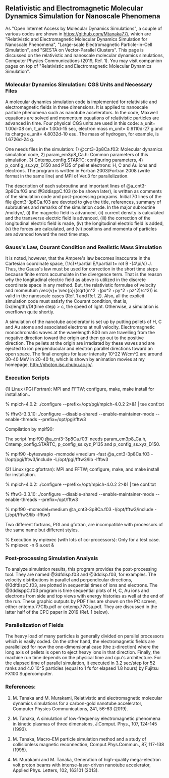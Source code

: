 ## Relativistic and Electromagnetic Molecular Dynamics Simulation for Nanoscale Phenomena ##

As "Open Internet Access by Molecular Dynamics Simulations", a couple of various codes are shown in https://github.com/Mtanaka77/, which are "Relativistic and Electromagnetic Molecular Dynamics Simulation for Nanoscale Phenomena", "Large-scale Electromagnetic Particle-in-Cell Simulation", and "SIESTA on Vector-Parallel Clusters". 
This page is discussed on the relativistic and nanoscale molecular dynamics simulations, Computer Physics Communications (2019, Ref. 1). You may visit companion pages on top of "Relativistic and Electromagnetic Molecular Dynamics Simulation".


### Molecular Dynamics Simulation: CGS Units and Necessary Files ###

A molecular dynamics simulation code is implemented for relativistic and electromagnetic fields 
in three dimensions. It is applied to nanoscale particle phenomena such as nanotube accelerators. 
In the code, Maxwell equations are solved and momentum equations of relativistic particles are advanced in time. 
Four physical CGS units are used in this code: a_unit= 1.00d-08 cm, t_unit= 1.00d-15 sec, 
electron mass m_unit= 0.9110d-27 g and its charge e_unit= 4.8032d-10 esu. 
The mass of hydrogen, for example, is 1.6726d-24 g.

One needs files in the simulation: 1) @cnt3-3p8Ca.f03: Molecular dynamics simulation code, 
2) param_em3p8_Ca.h: Common parameters of this simulation, 
3) Cntemp_config.STARTC: configuring parameters, 
4) p_config_ss.xyz_D150 and P135 of pellet electrons: H, C and Au ions and electrons. 
The program is written in Fortran 2003/Fortran 2008 (write format in the same line) and MPI of Ver.3 for parallelization.

The description of each subroutine and important lines of @a_cnt3-3p8Ca.f03 and @3ddisppC.f03 
(to be shown later), is written as comments of the simulation code and post-processing programs. 
Initial 70 lines of the file @cnt3-3p8Ca.f03 are devoted to give the title, references, 
summary of subroutines and remarks of the simulation code. 
In the major subroutine /moldyn/, (i) the magnetic field is advanced, (ii) current density is calculated 
and the transverse electric field is advanced, 
(iii) the correction of the longitudinal electric field is made, (iv) the longitudinal electric field is added, 
(v) the forces are calculated, and (vi) positions and momenta of particles are advanced toward the next time step.

### Gauss's Law, Courant Condition and Realistic Mass Simulation ###

It is noted, however, that the Ampere's law becomes inaccurate in
the Cartesian coordinate space, (1/c)*\partial E/\partial t= rot B -(4\pi/c) J.
Thus, the Gauss's law must be used for correction in the short time steps
because finite errors accumulate in the divergence term.
That is the reason why the longitudinal electric field as above is utilized
in the discrete coordinate space in any method.
But, the relativistic formulae of velocity and momeutum
/vec{v}= \vec{p}/(sqrt(m^2 +(px^2 +py^2 +pz^2)/c^2)) is valid
in the nanoscale cases (Ref. 1 and Ref. 2).
Also, all the explicit simulation code must satisfy the Courant condition,
that is, Dx(length)/Dt(time step) > c, the speed of light.
Otherwise, a simulation is overflown quite shortly.

A simulation of the nanotube accelerator is set up by putting pellets of H, C and Au atoms 
and associated electrons at null velocity. 
Electromagnetic monochromatic waves at the wavelength 800 nm are travelling from 
the negative direction toward the origin and then go out to the positive direction. 
The pellets at the origin are irradiated by these waves and are ejected to ion perpenducular 
and electron parallel directions toward an open space. 
The final energies for laser intensity 10^22 W/cm^2 are around 30-40 MeV in 20-40 fs, 
which is shown by animation movies at my homepage, http://photon.isc.chubu.ac.jp/.

### Execution Scripts ###

(1) Linux (PGI Fortran): MPI and FFTW; configure, make, make install for installation..

  %  mpich-4.0.2: ./configure --prefix=/opt/pgi/mpich-4.0.2 2>&1 | tee conf.txt

  % fftw3-3.3.10: ./configure --disable-shared --enable-maintainer-mode --enable-threads --prefix=/opt/pgi/fftw3

Compilation by mpif90: 

The script 'mpif90 @a_cnt3-3p8Ca.f03' needs param_em3p8_Ca.h, Cntemp_config.STARTC, p_config_ss.xyz_P135 and p_config_ss.xyz_D150.

  % mpif90 -byteswapio -mcmodel=medium -fast @a_cnt3-3p8Ca.f03 -I/opt/pgi/fftw3/include -L/opt/pgi/fftw3/lib -lfftw3

(2) Linux (gcc gfortran): MPI and FFTW; configure, make, and make install for installation.

  %  mpich-4.0.2: ./configure --prefix=/opt/mpich-4.0.2 2>&1 | tee conf.txt

  % fftw3-3.3.10: ./configure --disable-shared --enable-maintainer-mode --enable-threads --prefix=/opt/fftw3

  % mpif90  -mcmodel=medium @a_cnt3-3p8Ca.f03 -I/opt/fftw3/include -L/opt/fftw3/lib -lfftw3

Two different fortrans, PGI and gfotran, are incompatible with processors of the same name but different styles.

  % Execution by mpiexec (with lots of co-processors): Only for a test case. % mpiexec -n 6 a.out &


### Post-processing Simulation Analysis ###

To analyze simulation results, this program provides the post-processing tool. 
They are named @3dfdisp.f03 and @3ddisp.f03, for examples. 
The velocity distributions in parallel and perpendicular directions, @3dfdispC.f03, are plotted 
in sequential times of ions and electrons. The @3ddisppC.f03 program is time sequential plots 
of H, C, Au ions and electrons from side and top views with energy histories as well at the end of the run. 
These graphic outputs by PDF files are shown on the PC screen, either cntemp.77Cfb.pdf or 
cntemp.77Csa.pdf. They are discussed in the latter half of the CPC paper in 2019 (Ref. 1 below).

### Parallelization of Fields ###

The heavy load of many particles is generally divided on parallel processors which is easily coded. 
On the other hand, the electromagnetic fields are parallelized for now the one-dimensional case 
(the z-direction) where the long axis of pellets is open to eject heavy ions in that direction. 
Finally, the machine run time depends on the physical time and cpu's architecture. 
For the elapsed time of parallel simulation, it executed in 3.2 sec/step for 52 ranks and 
4.0 10^5 particles (equal to 1 fs for elapsed 1.8 hours) by Fujitsu FX100 Supercomputer.

### References: ###

1. M. Tanaka and M. Murakami, Relativistic and electromagnetic molecular dynamics simulations for a carbon-gold nanotube accelerator, Computer Physics Communications, 241, 56-63 (2019).

2. M. Tanaka, A simulation of low-frequency electromagnetic phenomena in kinetic plasmas of three dimensions, J.Comput. Phys., 107, 124-145 (1993).

3. M. Tanaka, Macro-EM particle simulation method and a study of collisionless magnetic reconnection, Comput.Phys.Commun., 87, 117-138 (1995).

4. M. Murakami and M. Tanaka, Generation of high-quality mega-electron volt proton beams with intense-laser-driven nanotube accelerator, Applied Phys. Letters, 102, 163101 (2013).

